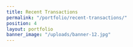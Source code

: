 ```yaml
---
title: Recent Transactions
permalink: "/portfolio/recent-transactions/"
position: 4
layout: portfolio
banner_image: "/uploads/banner-12.jpg"
---
```


